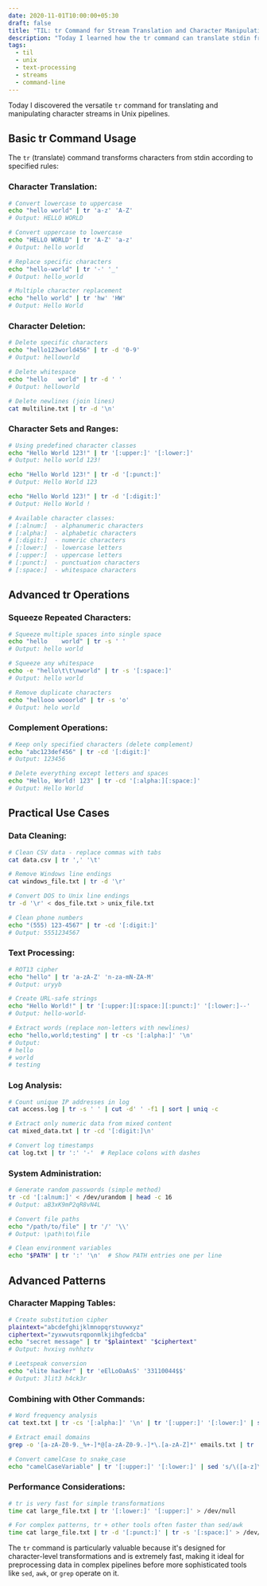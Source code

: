 ```yaml
---
date: 2020-11-01T10:00:00+05:30
draft: false
title: "TIL: tr Command for Stream Translation and Character Manipulation"
description: "Today I learned how the tr command can translate stdin from one format to another, providing powerful text transformation capabilities in Unix pipelines."
tags:
  - til
  - unix
  - text-processing
  - streams
  - command-line
---
```


Today I discovered the versatile `tr` command for translating and manipulating character streams in Unix pipelines.

## Basic tr Command Usage

The `tr` (translate) command transforms characters from stdin according to specified rules:

### Character Translation:
```bash
# Convert lowercase to uppercase
echo "hello world" | tr 'a-z' 'A-Z'
# Output: HELLO WORLD

# Convert uppercase to lowercase  
echo "HELLO WORLD" | tr 'A-Z' 'a-z'
# Output: hello world

# Replace specific characters
echo "hello-world" | tr '-' '_'
# Output: hello_world

# Multiple character replacement
echo "hello world" | tr 'hw' 'HW'
# Output: Hello World
```

### Character Deletion:
```bash
# Delete specific characters
echo "hello123world456" | tr -d '0-9'
# Output: helloworld

# Delete whitespace
echo "hello   world" | tr -d ' '
# Output: helloworld

# Delete newlines (join lines)
cat multiline.txt | tr -d '\n'
```

### Character Sets and Ranges:
```bash
# Using predefined character classes
echo "Hello World 123!" | tr '[:upper:]' '[:lower:]'
# Output: hello world 123!

echo "Hello World 123!" | tr -d '[:punct:]'
# Output: Hello World 123

echo "Hello World 123!" | tr -d '[:digit:]'
# Output: Hello World !

# Available character classes:
# [:alnum:]  - alphanumeric characters
# [:alpha:]  - alphabetic characters  
# [:digit:]  - numeric characters
# [:lower:]  - lowercase letters
# [:upper:]  - uppercase letters
# [:punct:]  - punctuation characters
# [:space:]  - whitespace characters
```

## Advanced tr Operations

### Squeeze Repeated Characters:
```bash
# Squeeze multiple spaces into single space
echo "hello    world" | tr -s ' '
# Output: hello world

# Squeeze any whitespace
echo -e "hello\t\t\nworld" | tr -s '[:space:]'
# Output: hello world

# Remove duplicate characters
echo "hellooo wooorld" | tr -s 'o'
# Output: helo world
```

### Complement Operations:
```bash
# Keep only specified characters (delete complement)
echo "abc123def456" | tr -cd '[:digit:]'
# Output: 123456

# Delete everything except letters and spaces
echo "Hello, World! 123" | tr -cd '[:alpha:][:space:]'
# Output: Hello World
```

## Practical Use Cases

### Data Cleaning:
```bash
# Clean CSV data - replace commas with tabs
cat data.csv | tr ',' '\t'

# Remove Windows line endings
cat windows_file.txt | tr -d '\r'

# Convert DOS to Unix line endings
tr -d '\r' < dos_file.txt > unix_file.txt

# Clean phone numbers
echo "(555) 123-4567" | tr -cd '[:digit:]'
# Output: 5551234567
```

### Text Processing:
```bash
# ROT13 cipher
echo "hello" | tr 'a-zA-Z' 'n-za-mN-ZA-M'
# Output: uryyb

# Create URL-safe strings
echo "Hello World!" | tr '[:upper:][:space:][:punct:]' '[:lower:]--'
# Output: hello-world-

# Extract words (replace non-letters with newlines)
echo "hello,world;testing" | tr -cs '[:alpha:]' '\n'
# Output:
# hello
# world  
# testing
```

### Log Analysis:
```bash
# Count unique IP addresses in log
cat access.log | tr -s ' ' | cut -d' ' -f1 | sort | uniq -c

# Extract only numeric data from mixed content
cat mixed_data.txt | tr -cd '[:digit:]\n'

# Convert log timestamps
cat log.txt | tr ':' '-'  # Replace colons with dashes
```

### System Administration:
```bash
# Generate random passwords (simple method)
tr -cd '[:alnum:]' < /dev/urandom | head -c 16
# Output: aB3xK9mP2qR8vN4L

# Convert file paths
echo "/path/to/file" | tr '/' '\\'
# Output: \path\to\file

# Clean environment variables
echo "$PATH" | tr ':' '\n'  # Show PATH entries one per line
```

## Advanced Patterns

### Character Mapping Tables:
```bash
# Create substitution cipher
plaintext="abcdefghijklmnopqrstuvwxyz"
ciphertext="zyxwvutsrqponmlkjihgfedcba"
echo "secret message" | tr "$plaintext" "$ciphertext"
# Output: hvxivg nvhhztv

# Leetspeak conversion
echo "elite hacker" | tr 'eElLoOaAsS' '33110044$$'
# Output: 3lit3 h4ck3r
```

### Combining with Other Commands:
```bash
# Word frequency analysis
cat text.txt | tr -cs '[:alpha:]' '\n' | tr '[:upper:]' '[:lower:]' | sort | uniq -c | sort -nr

# Extract email domains
grep -o '[a-zA-Z0-9._%+-]*@[a-zA-Z0-9.-]*\.[a-zA-Z]*' emails.txt | tr '[:upper:]' '[:lower:]' | cut -d'@' -f2 | sort | uniq

# Convert camelCase to snake_case
echo "camelCaseVariable" | tr '[:upper:]' '[:lower:]' | sed 's/\([a-z]\)\([A-Z]\)/\1_\2/g'
```

### Performance Considerations:
```bash
# tr is very fast for simple transformations
time cat large_file.txt | tr '[:lower:]' '[:upper:]' > /dev/null

# For complex patterns, tr + other tools often faster than sed/awk
time cat large_file.txt | tr -d '[:punct:]' | tr -s '[:space:]' > /dev/null
```

The `tr` command is particularly valuable because it's designed for character-level transformations and is extremely fast, making it ideal for preprocessing data in complex pipelines before more sophisticated tools like `sed`, `awk`, or `grep` operate on it.